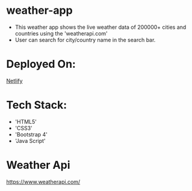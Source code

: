 # weather-app
- This weather app shows the live weather data of 200000+ cities and countries using the 'weatherapi.com'
- User can search for city/country name in the search bar.

# Deployed On:
[Netlify](https://weather-app-vedant-shah.netlify.app/)

# Tech Stack:
- 'HTML5'
- 'CSS3'
- 'Bootstrap 4'
- 'Java Script'

# Weather Api
https://www.weatherapi.com/
